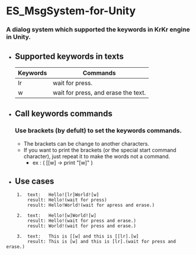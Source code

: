 # ES_MsgSystem-for-Unity
### A dialog system which supported the keywords in KrKr engine in **Unity**.

- ## **Supported keywords in texts**
    |Keywords|Commands|
    |-----------|--------|
    |lr|wait for press.|
    |w|wait for press, and erase the text.|
- ## **Call keywords commands**
    ### **Use brackets (by defult) to set the keywords commands.**
    - The brackets can be change to another characters.
    - If you want to print the brackets (or the special start command character), just repeat it to make the words not a command. 
        - ex : ( [[w] -> print "[w]" )
- ## **Use cases**
```
    1.  text:   Hello![lr]World![w]
        result: Hello!(wait for press)
        result: Hello!World!(wait for apress and erase.)

    2.  text:   Hello![w]World![w]
        result: Hello!(wait for press and erase.)
        result: World!(wait for press and erase.)
    
    3.  text:   This is [[w] and this is [[lr].[w]
        result: This is [w] and this is [lr].(wait for press and erase.)
```
